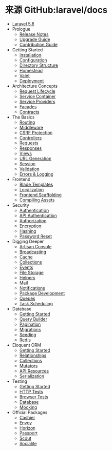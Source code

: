 # 来源 GitHub:laravel/docs

* [Laravel 5.8](../content/index?gitbook=laravel5.8-docs.us-en&branch=5.8&key=readme.md)
* Prologue
    * [Release Notes](../content/index?gitbook=laravel5.8-docs.us-en&branch=5.8&key=releases.md)
    * [Upgrade Guide](../content/index?gitbook=laravel5.8-docs.us-en&branch=5.8&key=upgrade.md)
    * [Contribution Guide](../content/index?gitbook=laravel5.8-docs.us-en&branch=master&key=contributions.md)
* Getting Started
    * [Installation](../content/index?gitbook=laravel5.8-docs.us-en&branch=5.8&key=installation.md)
    * [Configuration](../content/index?gitbook=laravel5.8-docs.us-en&branch=5.8&key=configuration.md)
    * [Directory Structure](../content/index?gitbook=laravel5.8-docs.us-en&branch=5.8&key=structure.md)
    * [Homestead](../content/index?gitbook=laravel5.8-docs.us-en&branch=5.8&key=homestead.md)
    * [Valet](../content/index?gitbook=laravel5.8-docs.us-en&branch=5.8&key=valet.md)
    - [Deployment](../content/index?gitbook=laravel5.8-docs.us-en&branch=5.8&key=deployment.md)
* Architecture Concepts
    * [Request Lifecycle](../content/index?gitbook=laravel5.8-docs.us-en&branch=5.8&key=lifecycle.md)
    * [Service Container](../content/index?gitbook=laravel5.8-docs.us-en&branch=5.8&key=container.md)
    * [Service Providers](../content/index?gitbook=laravel5.8-docs.us-en&branch=5.8&key=providers.md)
    * [Facades](../content/index?gitbook=laravel5.8-docs.us-en&branch=5.8&key=facades.md)
    * [Contracts](../content/index?gitbook=laravel5.8-docs.us-en&branch=5.8&key=contracts.md)
* The Basics
    * [Routing](../content/index?gitbook=laravel5.8-docs.us-en&branch=5.8&key=routing.md)
    * [Middleware](../content/index?gitbook=laravel5.8-docs.us-en&branch=5.8&key=middleware.md)
    * [CSRF Protection](../content/index?gitbook=laravel5.8-docs.us-en&branch=5.8&key=csrf.md)
    * [Controllers](../content/index?gitbook=laravel5.8-docs.us-en&branch=5.8&key=controllers.md)
    * [Requests](../content/index?gitbook=laravel5.8-docs.us-en&branch=5.8&key=requests.md)
    * [Responses](../content/index?gitbook=laravel5.8-docs.us-en&branch=5.8&key=responses.md)
    * [Views](../content/index?gitbook=laravel5.8-docs.us-en&branch=5.8&key=views.md)
    - [URL Generation](../content/index?gitbook=laravel5.8-docs.us-en&branch=5.8&key=urls.md)
    * [Session](../content/index?gitbook=laravel5.8-docs.us-en&branch=5.8&key=session.md)
    * [Validation](../content/index?gitbook=laravel5.8-docs.us-en&branch=5.8&key=validation.md)
    * [Errors & Logging](../content/index?gitbook=laravel5.8-docs.us-en&branch=5.8&key=errors.md)
* Frontend
    * [Blade Templates](../content/index?gitbook=laravel5.8-docs.us-en&branch=5.8&key=blade.md)
    * [Localization](../content/index?gitbook=laravel5.8-docs.us-en&branch=5.8&key=localization.md)
    * [Frontend Scaffolding](../content/index?gitbook=laravel5.8-docs.us-en&branch=5.8&key=frontend.md)
    * [Compiling Assets](../content/index?gitbook=laravel5.8-docs.us-en&branch=5.8&key=mix.md)
* Security
    * [Authentication](../content/index?gitbook=laravel5.8-docs.us-en&branch=5.8&key=authentication.md)
    * [API Authentication](../content/index?gitbook=laravel5.8-docs.us-en&branch=5.8&key=passport.md)
    * [Authorization](../content/index?gitbook=laravel5.8-docs.us-en&branch=5.8&key=authorization.md)
    * [Encryption](../content/index?gitbook=laravel5.8-docs.us-en&branch=5.8&key=encryption.md)
    * [Hashing](../content/index?gitbook=laravel5.8-docs.us-en&branch=5.8&key=hashing.md)
    * [Password Reset](../content/index?gitbook=laravel5.8-docs.us-en&branch=5.8&key=passwords.md)
* Digging Deeper
    * [Artisan Console](../content/index?gitbook=laravel5.8-docs.us-en&branch=5.8&key=artisan.md)
    * [Broadcasting](../content/index?gitbook=laravel5.8-docs.us-en&branch=5.8&key=broadcasting.md)
    * [Cache](../content/index?gitbook=laravel5.8-docs.us-en&branch=5.8&key=cache.md)
    * [Collections](../content/index?gitbook=laravel5.8-docs.us-en&branch=5.8&key=collections.md)
    * [Events](../content/index?gitbook=laravel5.8-docs.us-en&branch=5.8&key=events.md)
    * [File Storage](../content/index?gitbook=laravel5.8-docs.us-en&branch=5.8&key=filesystem.md)
    * [Helpers](../content/index?gitbook=laravel5.8-docs.us-en&branch=5.8&key=helpers.md)
    * [Mail](../content/index?gitbook=laravel5.8-docs.us-en&branch=5.8&key=mail.md)
    * [Notifications](../content/index?gitbook=laravel5.8-docs.us-en&branch=5.8&key=notifications.md)
    * [Package Development](../content/index?gitbook=laravel5.8-docs.us-en&branch=5.8&key=packages.md)
    * [Queues](../content/index?gitbook=laravel5.8-docs.us-en&branch=5.8&key=queues.md)
    * [Task Scheduling](../content/index?gitbook=laravel5.8-docs.us-en&branch=5.8&key=scheduling.md)
* Database
    * [Getting Started](../content/index?gitbook=laravel5.8-docs.us-en&branch=5.8&key=database.md)
    * [Query Builder](../content/index?gitbook=laravel5.8-docs.us-en&branch=5.8&key=queries.md)
    * [Pagination](../content/index?gitbook=laravel5.8-docs.us-en&branch=5.8&key=pagination.md)
    * [Migrations](../content/index?gitbook=laravel5.8-docs.us-en&branch=5.8&key=migrations.md)
    * [Seeding](../content/index?gitbook=laravel5.8-docs.us-en&branch=5.8&key=seeding.md)
    * [Redis](../content/index?gitbook=laravel5.8-docs.us-en&branch=5.8&key=redis.md)
* Eloquent ORM
    * [Getting Started](../content/index?gitbook=laravel5.8-docs.us-en&branch=5.8&key=eloquent.md)
    * [Relationships](../content/index?gitbook=laravel5.8-docs.us-en&branch=5.8&key=eloquent-relationships.md)
    * [Collections](../content/index?gitbook=laravel5.8-docs.us-en&branch=5.8&key=eloquent-collections.md)
    * [Mutators](../content/index?gitbook=laravel5.8-docs.us-en&branch=5.8&key=eloquent-mutators.md)
    * [API Resources](../content/index?gitbook=laravel5.8-docs.us-en&branch=5.8&key=eloquent-resources.md)
    * [Serialization](../content/index?gitbook=laravel5.8-docs.us-en&branch=5.8&key=eloquent-serialization.md)
* Testing
    * [Getting Started](../content/index?gitbook=laravel5.8-docs.us-en&branch=5.8&key=testing.md)
    * [HTTP Tests](../content/index?gitbook=laravel5.8-docs.us-en&branch=5.8&key=http-tests.md)
    * [Browser Tests](../content/index?gitbook=laravel5.8-docs.us-en&branch=5.8&key=dusk.md)
    * [Database](../content/index?gitbook=laravel5.8-docs.us-en&branch=5.8&key=database-testing.md)
    * [Mocking](../content/index?gitbook=laravel5.8-docs.us-en&branch=5.8&key=mocking.md)
* Official Packages
    * [Cashier](../content/index?gitbook=laravel5.8-docs.us-en&branch=5.8&key=billing.md)
    * [Envoy](../content/index?gitbook=laravel5.8-docs.us-en&branch=5.8&key=envoy.md)
    - [Horizon](../content/index?gitbook=laravel5.8-docs.us-en&branch=5.8&key=horizon.md)
    * [Passport](../content/index?gitbook=laravel5.8-docs.us-en&branch=5.8&key=passport.md)
    * [Scout](../content/index?gitbook=laravel5.8-docs.us-en&branch=5.8&key=scout.md)
    - [Socialite](../content/index?gitbook=laravel5.8-docs.us-en&branch=5.8&key=socialite.md)
